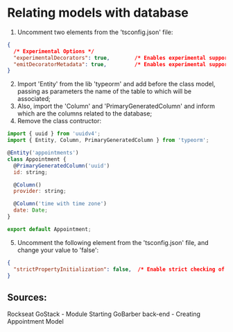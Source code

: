# Relating models with database

1. Uncomment two elements from the 'tsconfig.json' file:
```json
{
  /* Experimental Options */
  "experimentalDecorators": true,        /* Enables experimental support for ES7 decorators. */
  "emitDecoratorMetadata": true,         /* Enables experimental support for emitting type metadata for decorators. */
}
```

2. Import 'Entity' from the lib 'typeorm' and add before the class model, passing as parameters the name of the table to which will be associated;
3. Also, import the 'Column' and 'PrimaryGeneratedColumn' and inform which are the columns related to the database;
4. Remove the class contructor:
```javascript
import { uuid } from 'uuidv4';
import { Entity, Column, PrimaryGeneratedColumn } from 'typeorm';

@Entity('appointments')
class Appointment {
  @PrimaryGeneratedColumn('uuid')
  id: string;

  @Column()
  provider: string;

  @Column('time with time zone')
  date: Date;
}

export default Appointment;
``` 
5. Uncomment the following element from the 'tsconfig.json' file, and change your value to 'false':
```json
{
  "strictPropertyInitialization": false,  /* Enable strict checking of property initialization in classes*/
}
```

## Sources:
Rockseat GoStack - Module Starting GoBarber back-end - Creating Appointment Model